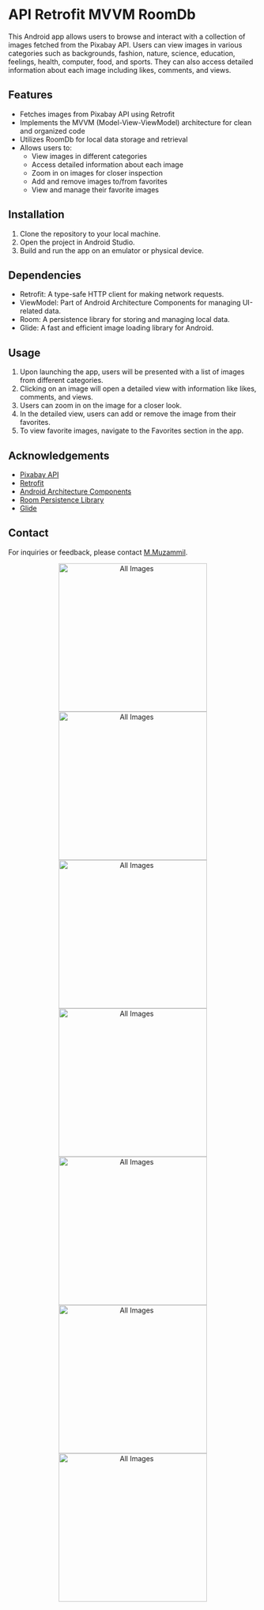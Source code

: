# API Retrofit MVVM RoomDb 

This Android app allows users to browse and interact with a collection of images fetched from the Pixabay API. Users can view images in various categories such as backgrounds, fashion, nature, science, education, feelings, health, computer, food, and sports. They can also access detailed information about each image including likes, comments, and views.

## Features

- Fetches images from Pixabay API using Retrofit
- Implements the MVVM (Model-View-ViewModel) architecture for clean and organized code
- Utilizes RoomDb for local data storage and retrieval
- Allows users to:
  - View images in different categories
  - Access detailed information about each image
  - Zoom in on images for closer inspection
  - Add and remove images to/from favorites
  - View and manage their favorite images

## Installation

1. Clone the repository to your local machine.
2. Open the project in Android Studio.
3. Build and run the app on an emulator or physical device.

## Dependencies

- Retrofit: A type-safe HTTP client for making network requests.
- ViewModel: Part of Android Architecture Components for managing UI-related data.
- Room: A persistence library for storing and managing local data.
- Glide: A fast and efficient image loading library for Android.

## Usage

1. Upon launching the app, users will be presented with a list of images from different categories.
2. Clicking on an image will open a detailed view with information like likes, comments, and views.
3. Users can zoom in on the image for a closer look.
4. In the detailed view, users can add or remove the image from their favorites.
5. To view favorite images, navigate to the Favorites section in the app.

## Acknowledgements

- [Pixabay API](https://pixabay.com/api/docs/)
- [Retrofit](https://square.github.io/retrofit/)
- [Android Architecture Components](https://developer.android.com/topic/libraries/architecture)
- [Room Persistence Library](https://developer.android.com/topic/libraries/architecture/room)
- [Glide](https://bumptech.github.io/glide/)

## Contact

For inquiries or feedback, please contact [M.Muzammil](muzammil.0593012@gmail.com).

<p align="center">
  <img src="https://github.com/MuzammilLuck786/API-Retrofit-MVVM-RoomDb/assets/146478975/bd9b786c-cfde-42e6-9b77-e06d8b402a61" alt="All Images" width="300" />
  <img src="https://github.com/MuzammilLuck786/API-Retrofit-MVVM-RoomDb/assets/146478975/b1daf92c-3cad-4c7e-8c3e-5ea0dfca3b74" alt="All Images" width="300" />
  <img src="https://github.com/MuzammilLuck786/API-Retrofit-MVVM-RoomDb/assets/146478975/a370d87f-2893-4d0b-9407-602c0293ce66" alt="All Images" width="300" />
  <img src="https://github.com/MuzammilLuck786/API-Retrofit-MVVM-RoomDb/assets/146478975/d4fee093-6fc7-4294-b373-d8521b76d1ab" alt="All Images" width="300" />
  <img src="https://github.com/MuzammilLuck786/API-Retrofit-MVVM-RoomDb/assets/146478975/82c287ee-40f0-4860-b4b9-1610d6b15310" alt="All Images" width="300" />
  <img src="https://github.com/MuzammilLuck786/API-Retrofit-MVVM-RoomDb/assets/146478975/5dac0e5b-455b-4440-b2a1-3754560088ae" alt="All Images" width="300" />
  <img src="https://github.com/MuzammilLuck786/API-Retrofit-MVVM-RoomDb/assets/146478975/b6b738aa-2f89-4111-a26b-d42de303e859" alt="All Images" width="300" />

</p>
